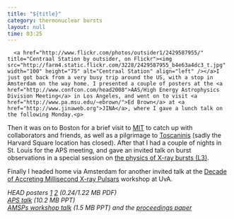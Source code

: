 ```yaml
---
title: "${title}"
category: thermonuclear bursts
layout: null
time: 03:25
---
```

<!-- converted from blosxom format post by dkg 22.1.2022 -->
<!-- created by convert.pl on Mon Jan 30 02:49:47 EST 2012 -->
<!-- converted from ../2008/05/usnetherlands-tour.html -->
<!-- Post timestamp Thursday, May 01, 2008 11:25 AM -->
<!-- touch -t 200805011125 -->
<!-- Labels: 2008, meetings, pulsars, thermonuclear bursts, visits -->
      <a href="http://www.flickr.com/photos/outsider1/2429587955/" title="Centraal Station by outsider, on Flickr"><img src="http://farm4.static.flickr.com/3228/2429587955_b4e63a4dc3_t.jpg" width="100" height="75" alt="Centraal Station" align="left" /></a>I just got back from a very busy trip around the US, with a stop in Amsterdam on the way home. I presented a couple of posters at the <a href="http://www.confcon.com/head2008">AAS/High Energy Astrophysics Division Meeting</a> in Los Angeles, and went on to visit <a href="http://www.pa.msu.edu/~ebrown/">Ed Brown</a> at <a href="http://www.jinaweb.org">JINA</a>, where I gave a lunch talk on the following Monday.<p>
Then it was on to Boston for a brief visit to <a href="http://space.mit.edu">MIT</a> to catch up with collaborators and friends, as well as a pilgrimage to <a href="http://www.tosci.com">Toscaninis</a> (sadly the Harvard Square location has closed).
After that I had a couple of nights in St. Louis for the APS meeting, and gave an invited talk on burst observations in a special session on <a href="http://meetings.aps.org/Meeting/APR08/sessionindex2/?SessionEventID=83316">the physics of X-ray bursts (L3)</a>.<p>
Finally I headed home via Amsterdam for another invited talk at the <a href="http://www.astro.uva.nl/xray/amxp">Decade of Accreting Millisecond X-ray Pulsars</a> workshop at UvA.
<p>
<em>HEAD posters
<a href="http://users.monash.edu.au/~dgallow/docs/HEAD_2008_1.pdf">1</a>
<a href="http://users.monash.edu.au/~dgallow/docs/HEAD_2008_2.pdf">2</a> (0.24/1.22 MB PDF)<br>
<a href="http://users.monash.edu.au/~dgallow/docs/APS Apr 2008.ppt">APS talk</a> (10.2 MB PPT)<br>
<a href="http://users.monash.edu.au/~dgallow/docs/Ten years of AMSPs.ppt">AMSPs workshop talk</a> (1.5 MB PPT) and the <a href="http://www.astro.uva.nl/xray/amxp/FinalAIP/010Galloway.pdf">proceedings paper</a>
</em>
